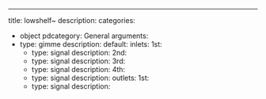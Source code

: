 ---
title: lowshelf~
description:
categories:
 - object
pdcategory: General
arguments:
- type: gimme
  description:
  default:
inlets:
  1st:
  - type: signal
    description:
  2nd:
  - type: signal
    description:
  3rd:
  - type: signal
    description:
  4th:
  - type: signal
    description:
outlets:
  1st:
  - type: signal
    description:
